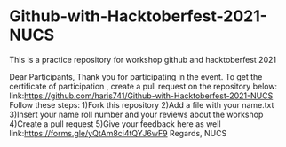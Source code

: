 # Github-with-Hacktoberfest-2021-NUCS
This is a practice repository for workshop github and hacktoberfest 2021

Dear Participants,
Thank you for participating in the event.
To get the certificate of participation , create a pull request on the repository below:
link:https://github.com/haris741/Github-with-Hacktoberfest-2021-NUCS
Follow these steps:
1)Fork this repository
2)Add a file with your name.txt
3)Insert your name roll number and your reviews about the workshop
4)Create a pull request
5)Give your feedback here as well
link:https://forms.gle/yQtAm8ci4tQYJ6wF9
Regards,
NUCS
